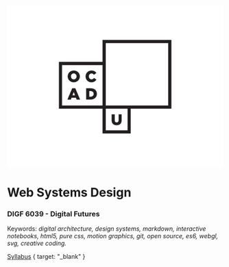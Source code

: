 ![](logo.png)

# Web Systems Design
### DIGF 6039 - Digital Futures

Keywords: *digital architecture, design systems, markdown, interactive notebooks, html5, pure css, motion graphics, git, open source, es6, webgl, svg, creative coding.*

[Syllabus](https://ocadu-web.github.io/syllabus.pdf) { target: "_blank" }






